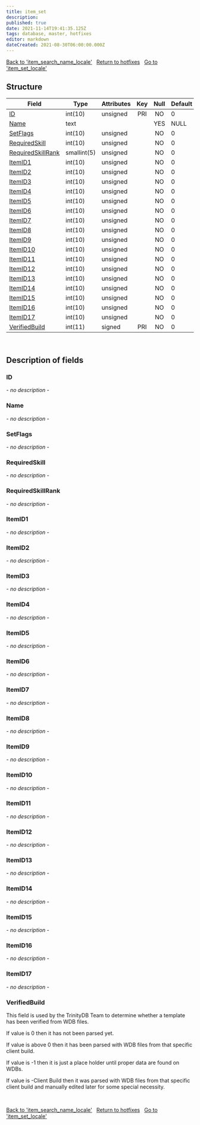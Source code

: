 ```yaml
---
title: item_set
description: 
published: true
date: 2021-11-14T19:41:35.125Z
tags: database, master, hotfixes
editor: markdown
dateCreated: 2021-08-30T06:00:00.000Z
---
```


<a href="https://trinitycore.info/en/database/master/hotfixes/item_search_name_locale" class="mt-5 v-btn v-btn--depressed v-btn--flat v-btn--outlined theme--light v-size--default darkblue--text text--lighten-3"><span class="v-btn__content"><i aria-hidden="true" class="v-icon notranslate v-icon--left mdi mdi-arrow-left theme--light"></i><span>Back to 'item_search_name_locale'</span></span></a>&nbsp;&nbsp;&nbsp;<a href="https://trinitycore.info/en/database/master/hotfixes/home" class="mt-5 v-btn v-btn--depressed v-btn--flat v-btn--outlined theme--light v-size--default darkblue--text text--lighten-3"><span class="v-btn__content"><i aria-hidden="true" class="v-icon notranslate v-icon--left mdi mdi-home-outline theme--light"></i><span>Return to hotfixes</span></span></a>&nbsp;&nbsp;&nbsp;<a href="https://trinitycore.info/en/database/master/hotfixes/item_set_locale" class="mt-5 v-btn v-btn--depressed v-btn--flat v-btn--outlined theme--light v-size--default darkblue--text text--lighten-3"><span class="v-btn__content"><span>Go to 'item_set_locale'</span><i aria-hidden="true" class="v-icon notranslate v-icon--right mdi mdi-arrow-right theme--light"></i></span></a>

## Structure

| Field | Type | Attributes | Key | Null | Default | Extra | Comment |
| --- | --- | --- | :---: | :---: | --- | --- | --- |
| [ID](#id) | int(10) | unsigned | PRI | NO | 0 |  |  |
| [Name](#name) | text |  |  | YES | NULL |  |  |
| [SetFlags](#setflags) | int(10) | unsigned |  | NO | 0 |  |  |
| [RequiredSkill](#requiredskill) | int(10) | unsigned |  | NO | 0 |  |  |
| [RequiredSkillRank](#requiredskillrank) | smallint(5) | unsigned |  | NO | 0 |  |  |
| [ItemID1](#itemid1) | int(10) | unsigned |  | NO | 0 |  |  |
| [ItemID2](#itemid2) | int(10) | unsigned |  | NO | 0 |  |  |
| [ItemID3](#itemid3) | int(10) | unsigned |  | NO | 0 |  |  |
| [ItemID4](#itemid4) | int(10) | unsigned |  | NO | 0 |  |  |
| [ItemID5](#itemid5) | int(10) | unsigned |  | NO | 0 |  |  |
| [ItemID6](#itemid6) | int(10) | unsigned |  | NO | 0 |  |  |
| [ItemID7](#itemid7) | int(10) | unsigned |  | NO | 0 |  |  |
| [ItemID8](#itemid8) | int(10) | unsigned |  | NO | 0 |  |  |
| [ItemID9](#itemid9) | int(10) | unsigned |  | NO | 0 |  |  |
| [ItemID10](#itemid10) | int(10) | unsigned |  | NO | 0 |  |  |
| [ItemID11](#itemid11) | int(10) | unsigned |  | NO | 0 |  |  |
| [ItemID12](#itemid12) | int(10) | unsigned |  | NO | 0 |  |  |
| [ItemID13](#itemid13) | int(10) | unsigned |  | NO | 0 |  |  |
| [ItemID14](#itemid14) | int(10) | unsigned |  | NO | 0 |  |  |
| [ItemID15](#itemid15) | int(10) | unsigned |  | NO | 0 |  |  |
| [ItemID16](#itemid16) | int(10) | unsigned |  | NO | 0 |  |  |
| [ItemID17](#itemid17) | int(10) | unsigned |  | NO | 0 |  |  |
| [VerifiedBuild](#verifiedbuild) | int(11) | signed | PRI | NO | 0 |  |  |
&nbsp;
## Description of fields

### ID
*- no description -*
&nbsp;

### Name
*- no description -*
&nbsp;

### SetFlags
*- no description -*
&nbsp;

### RequiredSkill
*- no description -*
&nbsp;

### RequiredSkillRank
*- no description -*
&nbsp;

### ItemID1
*- no description -*
&nbsp;

### ItemID2
*- no description -*
&nbsp;

### ItemID3
*- no description -*
&nbsp;

### ItemID4
*- no description -*
&nbsp;

### ItemID5
*- no description -*
&nbsp;

### ItemID6
*- no description -*
&nbsp;

### ItemID7
*- no description -*
&nbsp;

### ItemID8
*- no description -*
&nbsp;

### ItemID9
*- no description -*
&nbsp;

### ItemID10
*- no description -*
&nbsp;

### ItemID11
*- no description -*
&nbsp;

### ItemID12
*- no description -*
&nbsp;

### ItemID13
*- no description -*
&nbsp;

### ItemID14
*- no description -*
&nbsp;

### ItemID15
*- no description -*
&nbsp;

### ItemID16
*- no description -*
&nbsp;

### ItemID17
*- no description -*
&nbsp;

### VerifiedBuild
This field is used by the TrinityDB Team to determine whether a template has been verified from WDB files.

If value is 0 then it has not been parsed yet.

If value is above 0 then it has been parsed with WDB files from that specific client build.

If value is -1 then it is just a place holder until proper data are found on WDBs.

If value is -Client Build then it was parsed with WDB files from that specific client build and manually edited later for some special necessity.

&nbsp;

<a href="https://trinitycore.info/en/database/master/hotfixes/item_search_name_locale" class="mt-5 v-btn v-btn--depressed v-btn--flat v-btn--outlined theme--light v-size--default darkblue--text text--lighten-3"><span class="v-btn__content"><i aria-hidden="true" class="v-icon notranslate v-icon--left mdi mdi-arrow-left theme--light"></i><span>Back to 'item_search_name_locale'</span></span></a>&nbsp;&nbsp;&nbsp;<a href="https://trinitycore.info/en/database/master/hotfixes/home" class="mt-5 v-btn v-btn--depressed v-btn--flat v-btn--outlined theme--light v-size--default darkblue--text text--lighten-3"><span class="v-btn__content"><i aria-hidden="true" class="v-icon notranslate v-icon--left mdi mdi-home-outline theme--light"></i><span>Return to hotfixes</span></span></a>&nbsp;&nbsp;&nbsp;<a href="https://trinitycore.info/en/database/master/hotfixes/item_set_locale" class="mt-5 v-btn v-btn--depressed v-btn--flat v-btn--outlined theme--light v-size--default darkblue--text text--lighten-3"><span class="v-btn__content"><span>Go to 'item_set_locale'</span><i aria-hidden="true" class="v-icon notranslate v-icon--right mdi mdi-arrow-right theme--light"></i></span></a>

